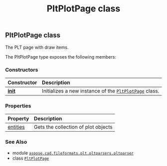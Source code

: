 ﻿---
title: PltPlotPage class
second_title: Aspose.CAD for Python via .NET API References
description: 
type: docs
weight: 10
url: /aspose.cad.fileformats.plt.pltparsers.pltparser/pltplotpage/
is_root: false
---

## PltPlotPage class

The PLT page with draw items.



The PltPlotPage type exposes the following members:

### Constructors
| Constructor | Description |
| :- | :- |
| [__init__](/cad/python-net/aspose.cad.fileformats.plt.pltparsers.pltparser/pltplotpage/__init__/#list) | Initializes a new instance of the [`PltPlotPage`](/cad/python-net/aspose.cad.fileformats.plt.pltparsers.pltparser/pltplotpage) class. |


### Properties
| Property | Description |
| :- | :- |
| [entities](/cad/python-net/aspose.cad.fileformats.plt.pltparsers.pltparser/pltplotpage/entities) | Gets the collection of plot objects |



### See Also
* module [`aspose.cad.fileformats.plt.pltparsers.pltparser`](..)
* class [`PltPlotPage`](/cad/python-net/aspose.cad.fileformats.plt.pltparsers.pltparser/pltplotpage)

